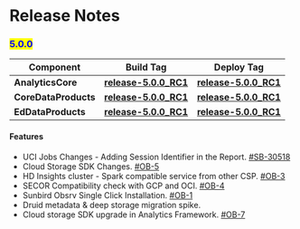# Release Notes

### <mark style="color:blue;">5.0.0</mark>

| Component                                             | Build Tag                                                                                                        | Deploy Tag                                                                                                 |
| ----------------------------------------------------- | ---------------------------------------------------------------------------------------------------------------- |------------------------------------------------------------------------------------------------------------|
| **AnalyticsCore**                                     | [**release-5.0.0\_RC1**](https://github.com/project-sunbird/sunbird-analytics-core/tree/release-5.0.0\_RC1)    | [**release-5.0.0\_RC1**](https://github.com/project-sunbird/sunbird-data-pipeline/tree/release-5.0.0\_RC1) |
| **CoreDataProducts**                                  | [**release-5.0.0\_RC1**](https://github.com/project-sunbird/sunbird-core-dataproducts/tree/release-4.10.5\_RC1) | [**release-5.0.0\_RC1**](https://github.com/project-sunbird/sunbird-data-pipeline/tree/release-5.0.0\_RC1) |
| **EdDataProducts**                                    | [**release-5.0.0\_RC1**](https://github.com/Sunbird-Ed/sunbird-data-products/tree/release-5.0.0\_RC1)          | [**release-5.0.0\_RC1**](https://github.com/project-sunbird/sunbird-data-pipeline/tree/release-5.0.0\_RC1) |

#### **Features**

* UCI Jobs Changes - Adding Session Identifier in the Report. [#SB-30518](https://project-sunbird.atlassian.net/browse/SB-30518) 
* Cloud Storage SDK Changes. [#OB-5](https://project-sunbird.atlassian.net/browse/OB-5)
* HD Insights cluster - Spark compatible service from other CSP. [#OB-3](https://project-sunbird.atlassian.net/browse/OB-3)
* SECOR Compatibility check with GCP and OCI. [#OB-4](https://project-sunbird.atlassian.net/browse/OB-4)
* Sunbird Obsrv Single Click Installation. [#OB-1](https://project-sunbird.atlassian.net/browse/OB-1)
* Druid metadata & deep storage migration spike.
* Cloud storage SDK upgrade in Analytics Framework. [#OB-7](https://project-sunbird.atlassian.net/browse/OB-7)